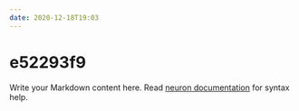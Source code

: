 ```yaml
---
date: 2020-12-18T19:03
---
```


# e52293f9

Write your Markdown content here. Read [neuron documentation](https://neuron.zettel.page/2011404.html) for syntax help.

